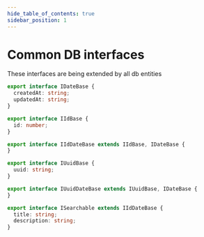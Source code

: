 ```yaml
---
hide_table_of_contents: true
sidebar_position: 1
---
```


# Common DB interfaces

These interfaces are being extended by all db entities

```ts
export interface IDateBase {
  createdAt: string;
  updatedAt: string;
}

export interface IIdBase {
  id: number;
}

export interface IIdDateBase extends IIdBase, IDateBase {
}

export interface IUuidBase {
  uuid: string;
}

export interface IUuidDateBase extends IUuidBase, IDateBase {
}

export interface ISearchable extends IIdDateBase {
  title: string;
  description: string;
}
```
